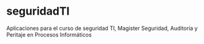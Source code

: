# seguridadTI
Aplicaciones para el curso de seguridad TI, Magister Seguridad, Auditoría y Peritaje en Procesos Informáticos
